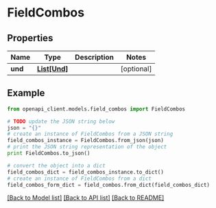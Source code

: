 # FieldCombos


## Properties

Name | Type | Description | Notes
------------ | ------------- | ------------- | -------------
**und** | [**List[Und]**](Und.md) |  | [optional] 

## Example

```python
from openapi_client.models.field_combos import FieldCombos

# TODO update the JSON string below
json = "{}"
# create an instance of FieldCombos from a JSON string
field_combos_instance = FieldCombos.from_json(json)
# print the JSON string representation of the object
print FieldCombos.to_json()

# convert the object into a dict
field_combos_dict = field_combos_instance.to_dict()
# create an instance of FieldCombos from a dict
field_combos_form_dict = field_combos.from_dict(field_combos_dict)
```
[[Back to Model list]](../README.md#documentation-for-models) [[Back to API list]](../README.md#documentation-for-api-endpoints) [[Back to README]](../README.md)


